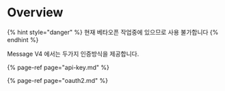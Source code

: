 # Overview

{% hint style="danger" %}
현재 베타오픈 작업중에 있으므로 사용 불가합니다
{% endhint %}

Message V4 에서는 두가지 인증방식을 제공합니다.

{% page-ref page="api-key.md" %}

{% page-ref page="oauth2.md" %}



